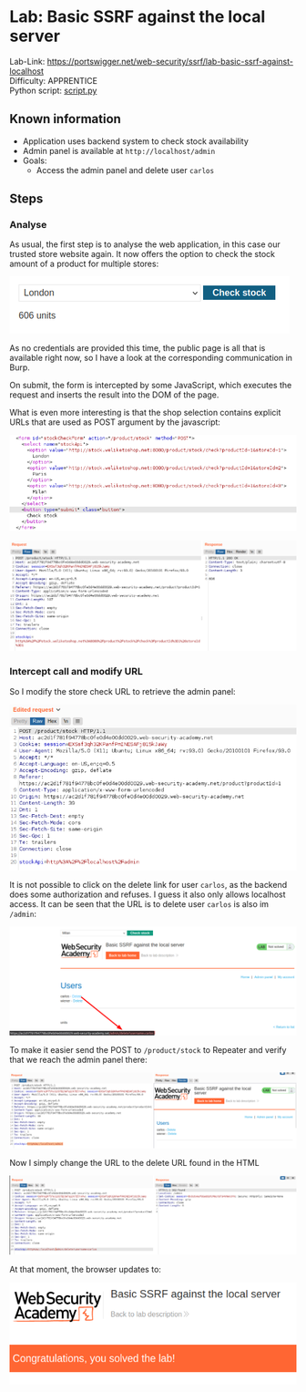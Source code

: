 # Lab: Basic SSRF against the local server

Lab-Link: <https://portswigger.net/web-security/ssrf/lab-basic-ssrf-against-localhost>  
Difficulty: APPRENTICE  
Python script: [script.py](script.py)  

## Known information

- Application uses backend system to check stock availability
- Admin panel is available at `http://localhost/admin`
- Goals:
  - Access the admin panel and delete user `carlos`

## Steps

### Analyse

As usual, the first step is to analyse the web application, in this case our trusted store website again. It now offers the option to check the stock amount of a product for multiple stores:

![stock_check](img/stock_check.png)

As no credentials are provided this time, the public page is all that is available right now, so I have a look at the corresponding communication in Burp.

On submit, the form is intercepted by some JavaScript, which executes the request and inserts the result into the DOM of the page.

What is even more interesting is that the shop selection contains explicit URLs that are used as POST argument by the javascript:

![URLs_in_HTML](img/URLs_in_HTML.png)

![URL_in_data](img/URL_in_data.png)

### Intercept call and modify URL

So I modify the store check URL to retrieve the admin panel:

![modified_request_URL](img/modified_request_URL.png)

It is not possible to click on the delete link for user `carlos`, as the backend does some authorization and refuses. I guess it also only allows localhost access. It can be seen that the URL is to delete user `carlos` is also im `/admin`:

![embedded_admin_panel](img/embedded_admin_panel.png)

To make it easier send the POST to `/product/stock` to Repeater and verify that we reach the admin panel there:

![admin_panel_in_burp](img/admin_panel_in_burp.png)

Now I simply change the URL to the delete URL found in the HTML

![delete_carlos](img/delete_carlos.png)

At that moment, the browser updates to:

![success](img/success.png)
